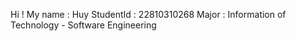 ﻿Hi ! My name : Huy 
StudentId : 22810310268
Major : Information of Technology - Software Engineering




